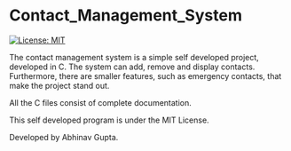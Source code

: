 # Contact_Management_System

[![License: MIT](https://img.shields.io/badge/License-MIT-yellow.svg)](https://raw.githubusercontent.com/AbhinavGupta2002/AstonHack2021/main/LICENSE)

The contact management system is a simple self developed project, developed in C. The system can add, remove and display contacts.
Furthermore, there are smaller features, such as emergency contacts, that make the project stand out.

All the C files consist of complete documentation.

This self developed program is under the MIT License.

Developed by Abhinav Gupta.
